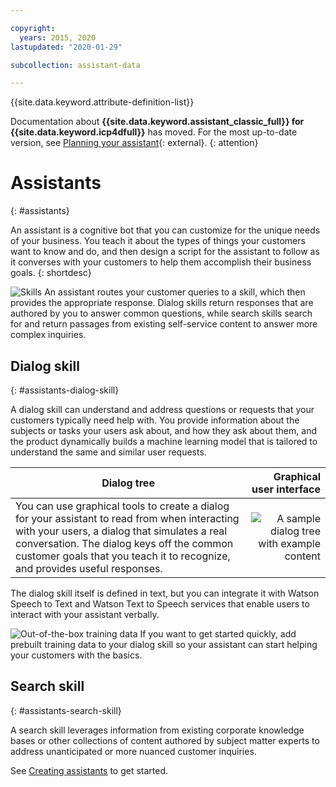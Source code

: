 ```yaml
---

copyright:
  years: 2015, 2020
lastupdated: "2020-01-29"

subcollection: assistant-data

---
```


{{site.data.keyword.attribute-definition-list}}

Documentation about **{{site.data.keyword.assistant_classic_full}} for {{site.data.keyword.icp4dfull}}** has moved. For the most up-to-date version, see [Planning your assistant](/docs/watson-assistant?topic=watson-assistant-plan-assistant){: external}.
{: attention}

# Assistants
{: #assistants}

An assistant is a cognitive bot that you can customize for the unique needs of your business. You teach it about the types of things your customers want to know and do, and then design a script for the assistant to follow as it converses with your customers to help them accomplish their business goals.
{: shortdesc}

![Skills](images/skill-icon.png)  An assistant routes your customer queries to a skill, which then provides the appropriate response. Dialog skills return responses that are authored by you to answer common questions, while search skills search for and return passages from existing self-service content to answer more complex inquiries.

## Dialog skill
{: #assistants-dialog-skill}

A dialog skill can understand and address questions or requests that your customers typically need help with. You provide information about the subjects or tasks your users ask about, and how they ask about them, and the product dynamically builds a machine learning model that is tailored to understand the same and similar user requests.

| Dialog tree | Graphical user interface |
|-------------|-------------------------:|
| You can use graphical tools to create a dialog for your assistant to read from when interacting with your users, a dialog that simulates a real conversation. The dialog keys off the common customer goals that you teach it to recognize, and provides useful responses. | ![A sample dialog tree with example content](images/dialog-depiction.png) |

The dialog skill itself is defined in text, but you can integrate it with Watson Speech to Text and Watson Text to Speech services that enable users to interact with your assistant verbally.

![Out-of-the-box training data](images/oob.png)  If you want to get started quickly, add prebuilt training data to your dialog skill so your assistant can start helping your customers with the basics.

## Search skill
{: #assistants-search-skill}

A search skill leverages information from existing corporate knowledge bases or other collections of content authored by subject matter experts to address unanticipated or more nuanced customer inquiries.

See [Creating assistants](/docs/assistant-data?topic=assistant-data-assistant-add) to get started.
